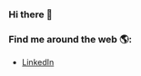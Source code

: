 ### Hi there 👋

<!--
**AngelaJR/AngelaJR** is a ✨ _special_ ✨ repository because its `README.md` (this file) appears on your GitHub profile.

- 🔭 I’m currently working on a React.js based website for Isobar.
- 🌱 I’m currently learning and improving Jest unit testing and Enzyme! Always mportant to test your code before any merge.
- 👩🏼‍💻 Computer Science Graduate.
- 💬 Ask me about Javascript, React, React Hooks and Hiking!
- 😄 Pronouns: ...
- ⚡ Fun fact: ...
-->

### Find me around the web 🌎:
- <a href="https://www.linkedin.com/in/angelajraymond">LinkedIn</a>
